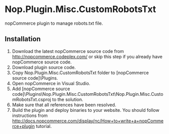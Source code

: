 # Nop.Plugin.Misc.CustomRobotsTxt
nopCommerce plugin to manage robots.txt file.

## Installation
1. Download the latest nopCommerce source code from http://nopcommerce.codeplex.com/ or skip this step if you already have nopCommerce source code.
2. Download plugin source code.
3. Copy Nop.Plugin.Misc.CustomRobotsTxt folder to [nopCommerce source code]\Plugins.
4. Open nopCommerce in Visual Studio.
5. Add [nopCommerce source code]\Plugins\Nop.Plugin.Misc.CustomRobotsTxt\Nop.Plugin.Misc.CustomRobotsTxt.csproj to the solution.
6. Make sure that all references have been resolved.
7. Build the plugin and deploy binaries to your website. You should follow instructions from http://docs.nopcommerce.com/display/nc/How+to+write+a+nopCommerce+plugin tutorial.